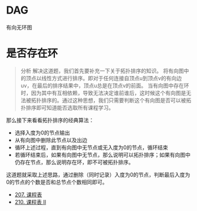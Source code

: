 # DAG
有向无环图

# 是否存在环

> 分析
解决这道题，我们首先要补充一下关于拓扑排序的知识。
将有向图中的顶点以线性方式进行排序。即对于任何连接自顶点u到顶点v的有向边uv，在最后的排序结果中，顶点u总是在顶点v的前面。
当有向图中存在环时，因为其中有互相依赖，导致无法决定谁前谁后，这时候这个有向图是无法被拓扑排序的。通过这种思想，我们只需要判断这个有向图是否可以被拓扑排序即可知道能否选取所有课程学习。

那么接下来看看拓扑排序的经典算法：

* 选择入度为0的节点输出
* 从有向图中删除此节点以及出边
* 循环上述过程，直到有向图中无节点或无入度为0的节点，循环结束
* 若循环结束后，如果有向图中无节点，那么说明可以拓扑排序；如果有向图中仍存在节点，那么说明存在环，即不可被拓扑排序。

这道题就采取上述思路，通过删除（同时记录）入度为0的节点，判断最后入度为0的节点的个数是否和总节点个数相同即可。
    
* [207. 课程表](https://leetcode-cn.com/problems/course-schedule/)
* [210. 课程表 II](https://leetcode-cn.com/problems/course-schedule-ii/)



